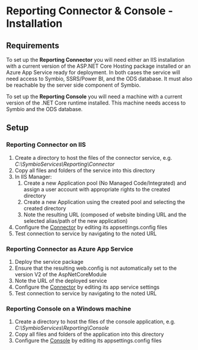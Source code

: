 # Reporting Connector & Console - Installation

## Requirements

To set up the **Reporting Connector** you will need either an IIS installation with a current version of the ASP.NET Core Hosting package installed or an Azure App Service ready for deployment. In both cases the service will need access to Symbio, SSRS/Power BI, and the ODS database. It must also be reachable by the server side component of Symbio.

To set up the **Reporting Console** you will need a machine with a current version of the .NET Core runtime installed. This machine needs access to Symbio and the ODS database.

## Setup 

### Reporting Connector on IIS<a name="connector"></a>

1. Create a directory to host the files of the connector service, e.g. _C:\SymbioServices\Reporting\Connector_
2. Copy all files and folders of the service into this directory
3. In IIS Manager:
    1. Create a new Application pool (No Managed Code/Integrated) and assign a user account with appropriate rights to the created directory
    2. Create a new Application using the created pool and selecting the created directory
    3. Note the resulting URL (composed of website binding URL and the selected alias/path of the new application)
4. Configure the [Connector](config-connector-console.md#connector) by editing its appsettings.config files 
5. Test connection to service by navigating to the noted URL

### Reporting Connector as Azure App Service

1. Deploy the service package
2. Ensure that the resulting web.config is not automatically set to the version V2 of the AspNetCoreModule
3. Note the URL of the deployed service
4. Configure the [Connector](config-connector-console.md#connector) by editing its app service settings
5. Test connection to service by navigating to the noted URL

### Reporting Console on a Windows machine<a name="console"></a>

1. Create a directory to host the files of the console application, e.g. _C:\SymbioServices\Reporting\Console_
2. Copy all files and folders of the application into this directory
3. Configure the [Console](config-connector-console.md#console) by editing its appsettings.config files
